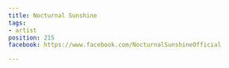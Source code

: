 ```yaml
---
title: Nocturnal Sunshine
tags:
- artist
position: 215
facebook: https://www.facebook.com/NocturnalSunshineOfficial

---
```


